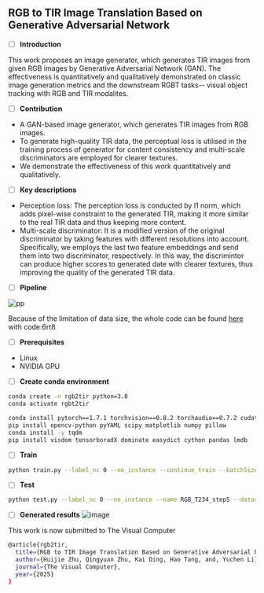 ## **RGB to TIR Image Translation Based on Generative Adversarial Network**

 - [ ] ****Introduction****

This work proposes an image generator, which generates TIR images from given RGB images by Generative Adversarial Network (GAN). The effectiveness is quantitatively and qualitatively demonstrated on classic image generation metrics and the downstream RGBT tasks-- visual object tracking with RGB and TIR modalites.
 - [ ] ****Contribution****
- A GAN-based image generator, which generates TIR images from RGB images.
- To generate high-quality TIR data, the perceptual loss is utilised in the training process of generator for content consistency and multi-scale discriminators are employed for clearer textures.
- We demonstrate the effectiveness of this work quantitatively and qualitatively.

 - [ ] ****Key descriptions****
 - Perception loss: The perception loss is conducted by l1 norm, which adds pixel-wise constraint to the generated TIR, making it more similar to the real TIR data and thus keeping more content.
 - Multi-scale discriminator: It is a modified version of the original discriminator by taking features with different resolutions into account. Specifically, we employs the last two feature embeddings and send them into two discriminator, respectively. In this way, the discrimintor can produce higher scores to generated date with clearer textures, thus improving the quality of the generated TIR data.

- [ ] ****Pipeline****
   
![pp](https://github.com/user-attachments/assets/a639ee27-0bec-42a1-819b-7939c626a3dd)

Because of the limitation of data size, the whole code can be found [here](https://pan.baidu.com/s/16tLL_LJWNFJPK8qAnE-i7g) with code:6rt8

- [ ] ****Prerequisites****
 - Linux
 - NVIDIA GPU
 - [ ] ****Create conda environment****
```bash
conda create -n rgb2tir python=3.8
conda activate rgbt2tir
```

```bash
conda install pytorch==1.7.1 torchvision==0.8.2 torchaudio==0.7.2 cudatoolkit=10.2 -c pytorch
pip install opencv-python pyYAML scipy matplotlib numpy pillow
conda install -y tqdm
pip install visdom tensorboradX dominate easydict cython pandas lmdb
```

 - [ ] ****Train****

```bash
python train.py --label_nc 0 --no_instance --continue_train --batchSize 64 --name RGB_T234_step5 --dataroot ./datasets/step_5_of_top100/ --loadSize 256 --fineSize 128 --netG local --n_blocks_global 3 --n_blocks_local 1 --gpu_ids 0,2
```

 - [ ] ****Test****

```bash
python test.py --label_nc 0 --no_instance --name RGB_T234_step5 --dataroot ./datasets/step_5_of_top100/ --loadSize 256 --fineSize 128 --netG local --n_blocks_global 3 --n_blocks_local 1 --gpu_ids 0,2
```
 - [ ] ****Generated results****
![image](https://github.com/user-attachments/assets/ab61fd60-68dd-4991-b40b-80a0d71e4512)


This work is now submitted to The Visual Computer

```bash
@article{rgb2tir,
  title={RGB to TIR Image Translation Based on Generative Adversarial Network},
  author={Huijie Zhu, Qingyuan Zhu, Kai Ding, Hao Tang, and, Yuchen Li},  
  journal={The Visual Computer},
  year={2025}
}
```
